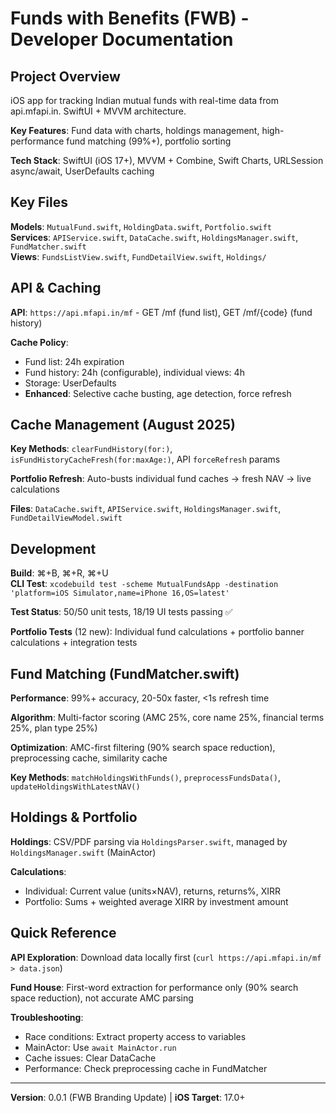 # Funds with Benefits (FWB) - Developer Documentation

## Project Overview

iOS app for tracking Indian mutual funds with real-time data from api.mfapi.in. SwiftUI + MVVM architecture.

**Key Features**: Fund data with charts, holdings management, high-performance fund matching (99%+), portfolio sorting

**Tech Stack**: SwiftUI (iOS 17+), MVVM + Combine, Swift Charts, URLSession async/await, UserDefaults caching

## Key Files

**Models**: `MutualFund.swift`, `HoldingData.swift`, `Portfolio.swift`  
**Services**: `APIService.swift`, `DataCache.swift`, `HoldingsManager.swift`, `FundMatcher.swift`  
**Views**: `FundsListView.swift`, `FundDetailView.swift`, `Holdings/`

## API & Caching

**API**: `https://api.mfapi.in/mf` - GET /mf (fund list), GET /mf/{code} (fund history)

**Cache Policy**:
- Fund list: 24h expiration
- Fund history: 24h (configurable), individual views: 4h  
- Storage: UserDefaults
- **Enhanced**: Selective cache busting, age detection, force refresh

## Cache Management (August 2025)

**Key Methods**: `clearFundHistory(for:)`, `isFundHistoryCacheFresh(for:maxAge:)`, API `forceRefresh` params

**Portfolio Refresh**: Auto-busts individual fund caches → fresh NAV → live calculations

**Files**: `DataCache.swift`, `APIService.swift`, `HoldingsManager.swift`, `FundDetailViewModel.swift`

## Development

**Build**: ⌘+B, ⌘+R, ⌘+U  
**CLI Test**: `xcodebuild test -scheme MutualFundsApp -destination 'platform=iOS Simulator,name=iPhone 16,OS=latest'`

**Test Status**: 50/50 unit tests, 18/19 UI tests passing ✅

**Portfolio Tests** (12 new): Individual fund calculations + portfolio banner calculations + integration tests

## Fund Matching (FundMatcher.swift)

**Performance**: 99%+ accuracy, 20-50x faster, <1s refresh time

**Algorithm**: Multi-factor scoring (AMC 25%, core name 25%, financial terms 25%, plan type 25%)

**Optimization**: AMC-first filtering (90% search space reduction), preprocessing cache, similarity cache

**Key Methods**: `matchHoldingsWithFunds()`, `preprocessFundsData()`, `updateHoldingsWithLatestNAV()`

## Holdings & Portfolio

**Holdings**: CSV/PDF parsing via `HoldingsParser.swift`, managed by `HoldingsManager.swift` (MainActor)

**Calculations**: 
- Individual: Current value (units×NAV), returns, returns%, XIRR
- Portfolio: Sums + weighted average XIRR by investment amount

## Quick Reference

**API Exploration**: Download data locally first (`curl https://api.mfapi.in/mf > data.json`)

**Fund House**: First-word extraction for performance only (90% search space reduction), not accurate AMC parsing

**Troubleshooting**:
- Race conditions: Extract property access to variables
- MainActor: Use `await MainActor.run`  
- Cache issues: Clear DataCache
- Performance: Check preprocessing cache in FundMatcher

---

**Version**: 0.0.1 (FWB Branding Update) | **iOS Target**: 17.0+